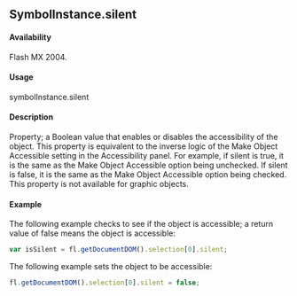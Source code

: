 ## SymbolInstance.silent

#### Availability

Flash MX 2004.

#### Usage

symbolInstance.silent

#### Description

Property; a Boolean value that enables or disables the accessibility of the object. This property is equivalent to the inverse logic of the Make Object Accessible setting in the Accessibility panel. For example, if silent is true, it is the same as the Make Object Accessible option being unchecked. If silent is false, it is the same as the Make Object Accessible option being checked.
This property is not available for graphic objects.

#### Example

The following example checks to see if the object is accessible; a return value of false means the object is accessible:

```javascript
var isSilent = fl.getDocumentDOM().selection[0].silent;
```

The following example sets the object to be accessible:

```javascript
fl.getDocumentDOM().selection[0].silent = false;
```
